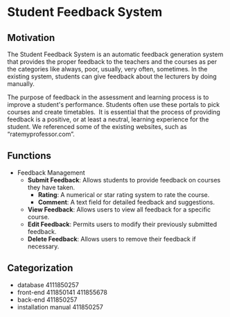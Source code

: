 # Student Feedback System

## Motivation

The Student Feedback System is an automatic feedback generation system that provides the proper feedback to the teachers and the courses as per the categories like always, poor, usually, very often, sometimes. In the existing system, students can give feedback about the lecturers by doing manually.

The purpose of feedback in the assessment and learning process is to improve a student's performance. Students often use these portals to pick courses and create timetables.  It is essential that the process of providing feedback is a positive, or at least a neutral, learning experience for the student. We referenced some of the existing websites, such as “ratemyprofessor.com”.

## Functions

- Feedback Management
	- **Submit Feedback**: Allows students to provide feedback on courses they have taken.
		- **Rating**: A numerical or star rating system to rate the course.
		- **Comment**: A text field for detailed feedback and suggestions.
	- **View Feedback**: Allows users to view all feedback for a specific course.
	- **Edit Feedback**: Permits users to modify their previously submitted feedback.
	- **Delete Feedback**: Allows users to remove their feedback if necessary.

## Categorization

- database 4111850257
- front-end 411850141 411855678 
- back-end 411850257
- installation manual 411850257
